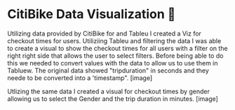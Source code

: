 # CitiBike Data Visualization 🚴

Utilizing data provided by CitiBike for and Tableu I created a Viz for checkout times for users. Utiliziing Tableu and filtering the data I was able to create a visual to show the checkout times for all users with a filter on the right right side that allows the user to select filters. Before being able to do this we needed to convert values with the data to allow us to use them in Tabluew. The original data showed "tripduration" in seconds and they neede to be converted into a 'timestamp". 
[image]

Utlizing the same data I created a visual for checkout times by gender allowing us to select the Gender and the trip duration in minutes.
[image]


